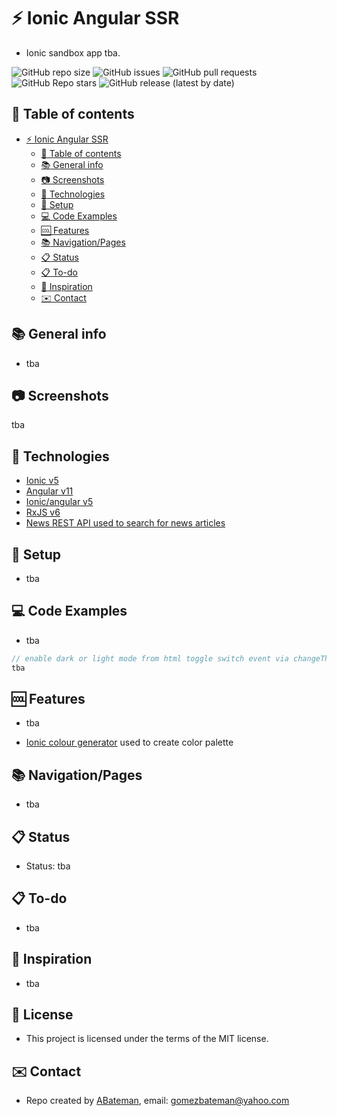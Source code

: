 # :zap: Ionic Angular SSR

* Ionic sandbox app tba.

![GitHub repo size](https://img.shields.io/github/repo-size/AndrewJBateman/ionic-angular-ssr?style=plastic)
![GitHub issues](https://img.shields.io/github/issues/AndrewJBateman/ionic-angular-ssr?style=plastic)
![GitHub pull requests](https://img.shields.io/github/issues-pr/AndrewJBateman/ionic-angular-ssr?style=plastic)
![GitHub Repo stars](https://img.shields.io/github/stars/AndrewJBateman/ionic-angular-ssr?style=for-the-badge)
![GitHub release (latest by date)](https://img.shields.io/github/v/release/AndrewJBateman/ionic-angular-ssr?style=plastic)

## :page_facing_up: Table of contents

* [:zap: Ionic Angular SSR](#zap-ionic-angular-ssr)
  * [:page_facing_up: Table of contents](#page_facing_up-table-of-contents)
  * [:books: General info](#books-general-info)
  * [:camera: Screenshots](#camera-screenshots)
  * [:signal_strength: Technologies](#signal_strength-technologies)
  * [:floppy_disk: Setup](#floppy_disk-setup)
  * [:computer: Code Examples](#computer-code-examples)
  * [:cool: Features](#cool-features)
  * [:books: Navigation/Pages](#books-navigationpages)
  * [:clipboard: Status](#clipboard-status)
  * [:clipboard: To-do](#clipboard-to-do)
  * [:clap: Inspiration](#clap-inspiration)
  * [:envelope: Contact](#envelope-contact)

## :books: General info

* tba

## :camera: Screenshots

tba

## :signal_strength: Technologies

* [Ionic v5](https://ionicframework.com/)
* [Angular v11](https://angular.io/)
* [Ionic/angular v5](https://www.npmjs.com/package/@ionic/angular)
* [RxJS v6](https://reactivex.io/)
* [News REST API used to search for news articles](https://newsapi.org/)

## :floppy_disk: Setup

* tba

## :computer: Code Examples

* tba

```typescript
// enable dark or light mode from html toggle switch event via changeThemeMode() function
tba
```

## :cool: Features

* tba

* [Ionic colour generator](https://ionicframework.com/docs/theming/color-generator) used to create color palette

## :books: Navigation/Pages

* tba

## :clipboard: Status

* Status: tba

## :clipboard: To-do

* tba

## :clap: Inspiration

* tba
## :file_folder: License

* This project is licensed under the terms of the MIT license.

## :envelope: Contact

* Repo created by [ABateman](https://github.com/AndrewJBateman), email: gomezbateman@yahoo.com
